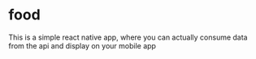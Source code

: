# food
This is a simple react native app, where you can actually consume data from the api and display on your mobile app
